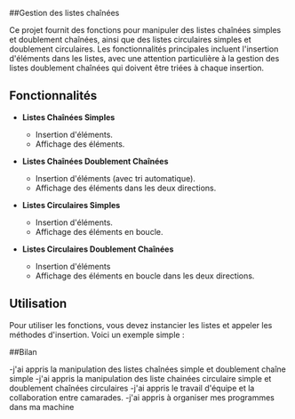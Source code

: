 
##Gestion des listes chaînées

Ce projet fournit des fonctions pour manipuler des listes chaînées simples et doublement chaînées, ainsi que des listes circulaires simples et doublement circulaires. Les fonctionnalités principales incluent l'insertion d'éléments dans les listes, avec une attention particulière à la gestion des listes doublement chaînées qui doivent être triées à chaque insertion.

## Fonctionnalités

- **Listes Chaînées Simples**
  - Insertion d'éléments.
  - Affichage des éléments.

- **Listes Chaînées Doublement Chaînées**
  - Insertion d'éléments (avec tri automatique).
  - Affichage des éléments dans les deux directions.

- **Listes Circulaires Simples**
  - Insertion d'éléments.
  - Affichage des éléments en boucle.

- **Listes Circulaires Doublement Chaînées**
  - Insertion d'éléments
  - Affichage des éléments en boucle dans les deux directions.

## Utilisation

Pour utiliser les fonctions, vous devez instancier les listes et appeler les méthodes d'insertion. Voici un exemple simple :

##Bilan

-j'ai appris la manipulation des listes chaînées simple et doublement chaîne simple
-j'ai appris la manipulation des liste chainées circulaire simple et doublement chaînées circulaires
-j'ai appris le travail d'équipe et la collaboration entre camarades.
-j'ai appris à organiser mes programmes dans ma machine